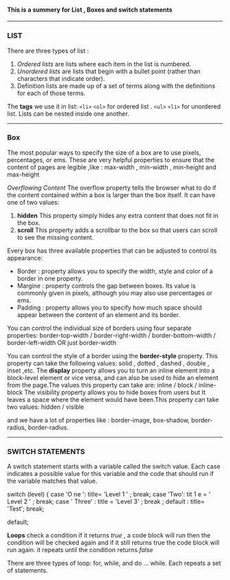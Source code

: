 #### This is a summery for **List** , **Boxes** and **switch statements** 

_____________________________________


### **LIST**
There are three types of list :
1. *Ordered lists* are lists where each item in the list is numbered. 
2. *Unordered lists* are lists that begin with a bullet point (rather than characters that indicate order).
3. Definition lists are made up of a set of terms along with the definitions for each of those terms.


The **tags** we use it in list: `<li>` `<ol>` for ordered list . `<ul>` `<li>` for unordered list.
Lists can be nested inside one another. 

-----------------------------------

### **Box**
The most popular ways to specify the size of a box are to use pixels, percentages, or ems.
These are very helpful properties to ensure that the content of pages are legible ,like : max-width , min-width , min-height and max-height

*Overflowing Content* The overflow property tells the browser what to do if the content contained within a box is larger than the box itself. It can have one of two values: 
1. **hidden** This property simply hides any extra content that does not fit in the box.
2. **scroll** This property adds a scrollbar to the box so that users can scroll to see the missing content.

Every box has three available properties that can be adjusted to control its appearance:
* Border  : property allows you to specify the width, style and color of a border in one property.
* Margine : property controls the gap between boxes. Its value is commonly given in pixels, although you may also use percentages or ems.
* Padding : property allows you to specify how much space should appear between the content of an element and its border.

You can control the individual size of borders using four separate properties:
border-top-width / border-right-width / border-bottom-width / border-left-width
OR just border-width

You can control the style of a border using the **border-style** property. This property can take the following values: solid , dotted , dashed , double , inset ,etc.
The **display** property allows you to turn an inline element into a block-level element or vice
versa, and can also be used to hide an element from the page.The values this property can take are: inline / block / inline-block 
The visibility property allows you to hide boxes from users but It leaves a space where the element would have been.This property can take two values: hidden / visible 

and we have a lot of properties like : border-image, box-shadow, border-radius, border-radius.

-------------------------------------

### **SWITCH STATEMENTS**
A switch statement starts with a variable called the switch value. Each case indicates a possible value for this variable and the code that should run if the variable matches that value.

switch (level) {
case 'O ne ':
title= 'Level 1 ' ;
break;
case 'Two':
tit 1 e = ' Level 2 ' ;
break;
case ' Three' :
title = 'Level 3' ;
break ;
default :
title= 'Test';
break;

default;

**Loops** check a condition if it returns *true* , a code block will run then the condition will be checked again and if it still returns true the code block will run again. it repeats until the condition returns *false*

There are three types of loop: for, while, and do ... while. Each repeats a set of statements.
